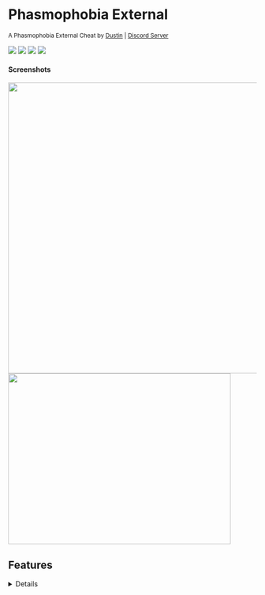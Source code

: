 # Phasmophobia External
<sup>A Phasmophobia External Cheat by [Dustin](https://github.com/Dustin21335) | [Discord Server](https://discord.gg/D6wuXEnfhP)</sup>

[![](https://img.shields.io/github/v/release/Dustin21335/PhasmophobiaMenuExternal?label=latest&style=for-the-badge)](https://github.com/Dustin21335/PhasmophobiaMenuExternal)
[![](https://img.shields.io/github/downloads/Dustin21335/PhasmophobiaMenuExternal/total.svg?style=for-the-badge)]([https://github.com/Dustin21335/SimpleMemoryReading/graphs/contributors](https://github.com/Dustin21335/PhasmophobiaMenuExternal/releases/))
[![](https://img.shields.io/github/contributors/Dustin21335/SimpleMemoryReading?style=for-the-badge)](https://github.com/Dustin21335/SimpleMemoryReading/graphs/contributors)
[![](https://img.shields.io/discord/1190570140924919920?label=discord&style=for-the-badge&color=blueviolet)](https://discord.gg/nPZjh6HeCz)

#### Screenshots
<p>
  <img src="https://i.imgur.com/aNGJ7NO.png" width="1022" height="590" />
  <img src="https://i.imgur.com/t8abLkC.png" width="451" height="346" />
</p>

## Features
<details>

  #### General Tab
  - **Welcome Message:** Simple welcome message.
  - **Change Log:** Shows everything added, changed, fixed, or removed.

  #### Self Tab 
  - **Infinite Sanity:** Sets your sanity to 100 making it infinite with update delay.
  - **Infinite Stamina:** Sets your stamina to 100 making it infinite with update delay.
  - **Speed Hack:** Global speed hack toggle with update delay with update delay.
  - **Speed:** The number the speed hack uses for your character speed.
  - **Gamma Hack:** Global gamma toggle with update delay.
  - **Gamma:** The number the gamma hack uses for the brightness.
  - **FOV Hack:** Global fov toggle with update delay.
  - **FOV:** The number the fov hack uses for your character field of view.
 
  #### Misc Tab 
  - **Ghost Info:** Shows general infomation about the ghost.
  - **Level Info:** Shows general infomation about the level.
  - **Player Info:** Shows general infomation about the players.
  - **Player Info Seperate Windows:** Shows general infomation about the players with each player getting its own window.
  - **Crosshair:** Draws a crosshair in the center middle of your screen.
  - **Crosshair Size:** Controls the crosshair size.
  - **Crosshair Thickness:** Controls the crosshair thickness.
  - **Teleportion:** Lets you teleport to specific xyz coords.
  - **Save Current Position:** Saves your characters current position to the xyz coords.
  - **Teleport:** Teleports your character to the xyz coords.

  #### Settings Tab
  - **Reset Settings:** Resets your config to the default.
  - **Save Settings:** Saves all your settings to your config.
  - **Reload Settings:** Reloads all your settings with your config.
  - **Open Settings:** Opens the config.json file.
  - **Languages:** Lets you change the menus language.
  - **Update Offsets:** Updates the menus offsets using AOB scanning.
  - **Colors:** Shows all the customizable colors.
  - **Crosshair Color:** Lets you change the crosshair color.
  - **Project Info:** Shows some general project infomation. 

</details>
